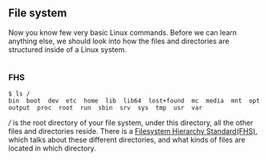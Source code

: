 ## File system

Now you know few very basic Linux commands. Before we can learn anything else, we should look into how the files and directories are structured inside of a Linux system.

```.. index:: fhs
```

### FHS

```
$ ls /
bin  boot  dev  etc  home  lib  lib64  lost+found  mc  media  mnt  opt  output  proc  root  run  sbin  srv  sys  tmp  usr  var
```

*/* is the root directory of your file system, under this directory, all the other files
and directories reside. There is a [Filesystem Hierarchy Standard(FHS)](https://refspecs.linuxfoundation.org/FHS_3.0/fhs-3.0.html), which talks
about these different directories, and what kinds of files are located in which directory.

